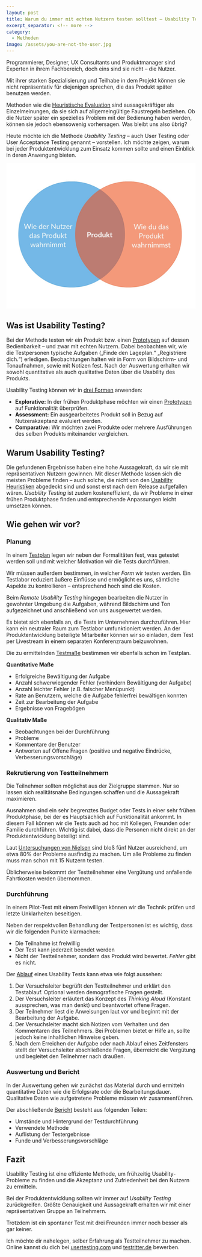```yaml
---
layout: post
title: Warum du immer mit echten Nutzern testen solltest – Usability Testing
excerpt_separator: <!-- more -->
category:
  - Methoden
image: /assets/you-are-not-the-user.jpg
---
```


Programmierer, Designer, UX Consultants und  Produktmanager sind Experten in ihrem Fachbereich, doch eins sind sie nicht – die Nutzer.

Mit ihrer starken Spezialisierung und Teilhabe in dem Projekt können sie nicht repräsentativ für diejenigen sprechen, die das Produkt später benutzen werden.

Methoden wie die [Heuristische Evaluation](http://www.usabilityreport.de/heuristic-evaluation) sind aussagekräftiger als Einzelmeinungen, da sie sich auf allgemeingültige Faustregeln beziehen. Ob die Nutzer später ein spezielles Problem mit der Bedienung haben werden, können sie jedoch ebensowenig vorhersagen. Was bleibt uns also übrig?

Heute möchte ich die Methode _Usability Testing_ – auch User Testing oder User Acceptance Testing genannt – vorstellen. Ich möchte zeigen, warum bei jeder Produktentwicklung zum Einsatz kommen sollte und einen Einblick in deren Anwengung bieten.<!-- more -->

![You Are Not The User](/assets/you-are-not-the-user.jpg)

## Was ist Usability Testing?

Bei der Methode testen wir ein Produkt bzw. einen [Prototypen](http://www.usabilityreport.de/wireframe-mockup-prototyp) auf dessen Bedienbarkeit – und zwar mit echten Nutzern. Dabei beobachten wir, wie die Testpersonen typische Aufgaben („Finde den Lageplan.“ „Registriere dich.“) erledigen. Beobachtungen halten wir in Form von Bildschirm- und Tonaufnahmen, sowie mit Notizen fest. Nach der Auswertung erhalten wir sowohl quantitative als auch qualitative Daten über die Usability des Produkts.

Usability Testing können wir in [drei Formen](http://usabilitygeek.com/an-introduction-to-website-usability-testing/) anwenden:

-   **Explorative:** In der frühen Produktphase möchten wir einen [Prototypen](http://www.usabilityreport.de/wireframe-mockup-prototyp) auf Funktionalität überprüfen.
-   **Assessment:** Ein ausgearbeitetes Produkt soll in Bezug auf Nutzerakzeptanz evaluiert werden.
-   **Comparative:** Wir möchten zwei Produkte oder mehrere Ausführungen des selben Produkts miteinander vergleichen.

## Warum Usability Testing?

Die gefundenen Ergebnisse haben eine hohe Aussagekraft, da wir sie mit repräsentativen Nutzern gewinnen. Mit dieser Methode lassen sich die meisten Probleme finden – auch solche, die nicht von den [Usability Heuristiken](http://www.usabilityreport.de/usability-heuristiken-nielsen) abgedeckt sind und sonst erst nach dem Release aufgefallen wären. _Usability Testing_ ist zudem kosteneffizient, da wir Probleme in einer frühen Produktphase finden und entsprechende Anpassungen leicht umsetzen können.

## Wie gehen wir vor?

### Planung

In einem [Testplan](https://www.usability.gov/how-to-and-tools/methods/planning-usability-testing.html) legen wir neben der Formalitäten fest, was getestet werden soll und mit welcher Motivation wir die Tests durchführen.

Wir müssen außerdem bestimmen, in welcher _Form_ wir testen werden. Ein Testlabor reduziert äußere Einflüsse und ermöglicht es uns, sämtliche Aspekte zu kontrollieren – entsprechend hoch sind die Kosten.

Beim _Remote Usability Testing_ hingegen bearbeiten die Nutzer in gewohnter Umgebung die Aufgaben, während Bildschirm und Ton aufgezeichnet und anschließend von uns ausgewertet werden.

Es bietet sich ebenfalls an, die Tests im Unternehmen durchzuführen. Hier kann ein neutraler Raum zum Testlabor umfunktioniert werden. An der Produktentwicklung beteiligte Mitarbeiter können wir so einladen, dem Test per Livestream in einem separaten Konferenzraum beizuwohnen.

Die zu ermittelnden [Testmaße](https://www.usability.gov/how-to-and-tools/methods/planning-usability-testing.html) bestimmen wir ebenfalls schon im Testplan.

**Quantitative Maße**

-   Erfolgreiche Bewältigung der Aufgabe
-   Anzahl schwerwiegender Fehler (verhindern Bewältigung der Aufgabe)
-   Anzahl leichter Fehler (z.B. falscher Menüpunkt)
-   Rate an Benutzern, welche die Aufgabe fehlerfrei bewältigen konnten
-   Zeit zur Bearbeitung der Aufgabe
-   Ergebnisse von Fragebögen

**Qualitativ Maße**

-   Beobachtungen bei der Durchführung
-   Probleme
-   Kommentare der Benutzer
-   Antworten auf Offene Fragen (positive und negative Eindrücke, Verbesserungsvorschläge)

### Rekrutierung von Testteilnehmern

Die Teilnehmer sollten möglichst aus der Zielgruppe stammen. Nur so lassen sich realitätsnahe Bedingungen schaffen und die Aussagekraft maximieren.

Ausnahmen sind ein sehr begrenztes Budget oder Tests in einer sehr frühen Produktphase, bei der es Hauptsächlich auf Funktionalität ankommt. In diesem Fall können wir die Tests auch ad hoc mit Kollegen, Freunden oder Familie durchführen. Wichtig ist dabei, dass die Personen nicht direkt an der Produktentwicklung beteiligt sind.

Laut [Untersuchungen von Nielsen](https://www.nngroup.com/articles/why-you-only-need-to-test-with-5-users/) sind bloß fünf Nutzer ausreichend, um etwa 80% der Probleme ausfindig zu machen. Um alle Probleme zu finden muss man schon mit 15 Nutzern testen.

Üblicherweise bekommt der Testteilnehmer eine Vergütung und anfallende Fahrtkosten werden übernommen.

### Durchführung

In einem Pilot-Test mit einem Freiwilligen können wir die Technik prüfen und letzte Unklarheiten beseitigen.

Neben der respektvollen Behandlung der Testpersonen ist es wichtig, dass wir die folgenden Punkte klarmachen:

-   Die Teilnahme ist freiwillig
-   Der Test kann jederzeit beendet werden
-   Nicht der Testteilnehmer, sondern das Produkt wird bewertet. _Fehler_ gibt es nicht.

Der [Ablauf](https://www.usability.gov/how-to-and-tools/methods/running-usability-tests.html) eines Usability Tests kann etwa wie folgt aussehen:

1.  Der Versuchsleiter begrüßt den Testteilnehmer und erklärt den Testablauf. Optional werden demografische Fragen gestellt.
2.  Der Versuchsleiter erläutert das Konzept des _Thinking Aloud_ (Konstant aussprechen, was man denkt) und beantwortet offene Fragen.
3.  Der Teilnehmer liest die Anweisungen laut vor und beginnt mit der Bearbeitung der Aufgabe.
4.  Der Versuchsleiter macht sich Notizen vom Verhalten und den Kommentaren des Teilnehmers. Bei Problemen bietet er Hilfe an, sollte jedoch keine inhaltlichen Hinweise geben.
5.  Nach dem Erreichen der Aufgabe oder nach Ablauf eines Zeitfensters stellt der Versuchsleiter abschließende Fragen, überreicht die Vergütung und begleitet den Teilnehmer nach draußen.

### Auswertung und Bericht

In der Auswertung gehen wir zunächst das Material durch und ermitteln quantitative Daten wie die Erfolgsrate oder die Bearbeitungsdauer. Qualitative Daten wie aufgetretene Probleme müssen wir zusammenführen.

Der abschließende [Bericht](https://www.usability.gov/how-to-and-tools/methods/reporting-usability-test-results.html) besteht aus folgenden Teilen:

-   Umstände und Hintergrund der Testdurchführung
-   Verwendete Methode
-   Auflistung der Testergebnisse
-   Funde und Verbesserungsvorschläge

## Fazit

Usability Testing ist eine effiziente Methode, um frühzeitig Usability-Probleme zu finden und die Akzeptanz und Zufriedenheit bei den Nutzern zu ermitteln.

Bei der Produktentwicklung sollten wir immer auf _Usability Testing_ zurückgreifen. Größte Genauigkeit und Aussagekraft erhalten wir mit einer repräsentativen Gruppe an Teilnehmern.

Trotzdem ist ein spontaner Test mit drei Freunden immer noch besser als gar keiner.

Ich möchte dir nahelegen, selber Erfahrung als Testteilnehmer zu machen. Online kannst du dich bei [usertesting.com](https://www.usertesting.com/be-a-user-tester) und [testritter.de](https://www.testritter.de) bewerben.
